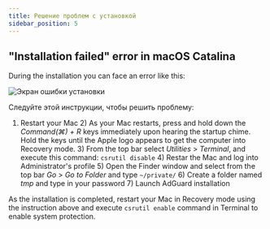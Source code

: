 ```yaml
---
title: Решение проблем с установкой
sidebar_position: 5
---
```


## "Installation failed" error in macOS Catalina

During the installation you can face an error like this:

![Экран ошибки установки](https://cdn.adguard.com/content/kb/ad_blocker/mac/macerrorscreenEN.jpg)

Следуйте этой инструкции, чтобы решить проблему:

1) Restart your Mac 2) As your Mac restarts, press and hold down the *Command(⌘) + R* keys immediately upon hearing the startup chime. Hold the keys until the Apple logo appears to get the computer into Recovery mode. 3) From the top bar select *Utilities* > *Terminal*, and execute this command: `csrutil disable` 4) Restar the Mac and log into Administrator's profile 5) Open the Finder window and select from the top bar *Go* > *Go to Folder* and type `~/private/` 6) Create a folder named *tmp* and type in your password 7) Launch AdGuard installation

As the installation is completed, restart your Mac in Recovery mode using the instruction above and execute `csrutil enable` command in Terminal to enable system protection.